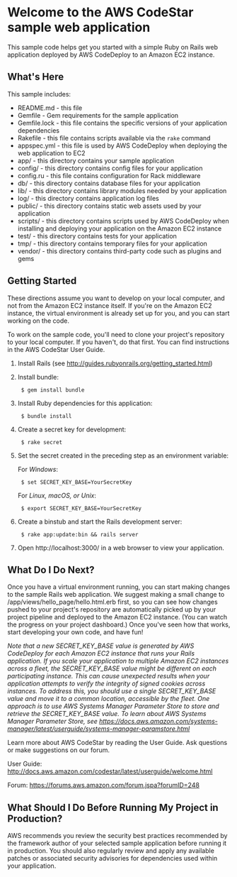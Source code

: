 Welcome to the AWS CodeStar sample web application
==================================================

This sample code helps get you started with a simple Ruby on Rails web application
deployed by AWS CodeDeploy to an Amazon EC2 instance.

What's Here
-----------

This sample includes:

* README.md - this file
* Gemfile - Gem requirements for the sample application
* Gemfile.lock - this file contains the specific versions of your application
  dependencies
* Rakefile - this file contains scripts available via the `rake` command
* appspec.yml - this file is used by AWS CodeDeploy when deploying the web
  application to EC2
* app/ - this directory contains your sample application
* config/ - this directory contains config files for your application
* config.ru - this file contains configuration for Rack middleware
* db/ - this directory contains database files for your application
* lib/ - this directory contains library modules needed by your application
* log/ - this directory contains application log files
* public/ - this directory contains static web assets used by your application
* scripts/ - this directory contains scripts used by AWS CodeDeploy when
  installing and deploying your application on the Amazon EC2 instance
* test/ - this directory contains tests for your application
* tmp/ - this directory contains temporary files for your application
* vendor/ - this directory contains third-party code such as plugins and gems


Getting Started
---------------

These directions assume you want to develop on your local computer, and not
from the Amazon EC2 instance itself. If you're on the Amazon EC2 instance, the
virtual environment is already set up for you, and you can start working on the
code.

To work on the sample code, you'll need to clone your project's repository to your
local computer. If you haven't, do that first. You can find instructions in the
AWS CodeStar User Guide.

1. Install Rails (see http://guides.rubyonrails.org/getting_started.html)

2. Install bundle:

        $ gem install bundle

3. Install Ruby dependencies for this application:

        $ bundle install

4. Create a secret key for development:

        $ rake secret

5. Set the secret created in the preceding step as an environment variable:

    For *Windows*:

        $ set SECRET_KEY_BASE=YourSecretKey

    For *Linux, macOS, or Unix*:

        $ export SECRET_KEY_BASE=YourSecretKey

6. Create a binstub and start the Rails development server:

        $ rake app:update:bin && rails server

7. Open http://localhost:3000/ in a web browser to view your application.

What Do I Do Next?
------------------

Once you have a virtual environment running, you can start making changes to
the sample Rails web application. We suggest making a small change to
/app/views/hello_page/hello.html.erb first, so you can see how changes pushed
to your project's repository are automatically picked up by your project pipeline
and deployed to the Amazon EC2 instance. (You can watch the progress on your project
dashboard.) Once you've seen how that works, start developing your own code, and have fun!

*Note that a new SECRET_KEY_BASE value is generated by AWS CodeDeploy for each Amazon EC2 instance that runs your Rails application. If you scale your application to multiple Amazon EC2 instances across a fleet, the SECRET_KEY_BASE value might be different on each participating instance. This can cause unexpected results when your application attempts to verify the integrity of signed cookies across instances. To address this, you should use a single SECRET_KEY_BASE value and move it to a common location, accessible by the fleet. One approach is to use AWS Systems Manager Parameter Store to store and retrieve the SECRET_KEY_BASE value. To learn about AWS Systems Manager Parameter Store, see https://docs.aws.amazon.com/systems-manager/latest/userguide/systems-manager-paramstore.html*

Learn more about AWS CodeStar by reading the User Guide.  Ask questions or make
suggestions on our forum.

User Guide: http://docs.aws.amazon.com/codestar/latest/userguide/welcome.html

Forum: https://forums.aws.amazon.com/forum.jspa?forumID=248

What Should I Do Before Running My Project in Production?
------------------

AWS recommends you review the security best practices recommended by the framework
author of your selected sample application before running it in production. You
should also regularly review and apply any available patches or associated security
advisories for dependencies used within your application.
